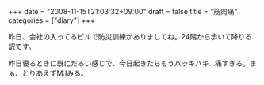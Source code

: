 +++
date = "2008-11-15T21:03:32+09:00"
draft = false
title = "筋肉痛"
categories = ["diary"]
+++

昨日、会社の入ってるビルで防災訓練がありましてね。24階から歩いて降りる訳です。

昨日寝るときに既にだるい感じで、今日起きたらもうバッキバキ…痛すぎる。まぁ、とりあえずM:Iみる。
